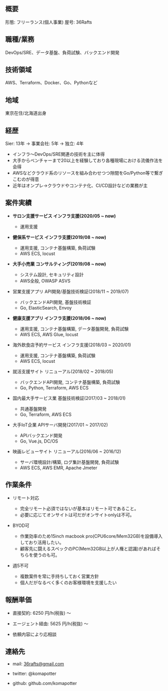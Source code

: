 ## 概要

形態: フリーランス(個人事業)
屋号: 36Rafts

## 職種/業務

DevOps/SRE、データ基盤、負荷試験、バックエンド開発

## 技術領域

AWS、Terraform、Docker、Go、Pythonなど

## 地域

東京在住/北海道出身

## 経歴

Sier: 13年 -> 事業会社: 5年 -> 独立: 4年

- インフラ〜DevOps/SRE関連の技術を主に体得
- 大手からベンチャーまで20以上を経験しており各種現場における流儀作法を会得
- AWSなどクラウド系のリソースを組み合わせつつ隙間をGo/Python等で繋ぎこむのが得意
- 近年はオンプレ->クラウドやコンテナ化、CI/CD設計などの業務が主

## 案件実績

* **サロン支援サービス インフラ支援(2020/05 ~ now)**
  - 運用支援

* **健保系サービス インフラ支援(2019/08 ~ now)**
  - 運用支援, コンテナ基盤構築, 負荷試験
  - AWS ECS, locust

* **大手小売業 コンサルティング(2019/08 ~ now)**
  - システム設計, セキュリティ設計
  - AWS全般, OWASP ASVS

* 営業支援アプリ API開発/基盤技術検証(2018/11 ~ 2019/07)
  - バックエンドAPI開発, 基盤技術検証
  - Go, ElasticSearch, Envoy

* **健康支援アプリ インフラ支援(2018/06 ~ now)**
  - 運用支援, コンテナ基盤構築, データ基盤開発, 負荷試験
  - AWS ECS, AWS Glue, locust

* 海外飲食店予約サービス インフラ支援(2018/03 ~ 2020/01)
  - 運用支援, コンテナ基盤構築, 負荷試験
  - AWS ECS, locust

* 就活支援サイト リニューアル(2018/02 ~ 2018/05)
  - バックエンドAPI開発, コンテナ基盤構築, 負荷試験
  - Go, Python, Terraform, AWS ECS

* 国内最大手サービス業 基盤技術検証(2017/03 ~ 2018/01)
  - 共通基盤開発
  - Go, Terraform, AWS ECS

* 大手IoT企業 APIサーバ開発(2017/01 ~ 2017/02)
  - APIバックエンド開発
  - Go, Vue.js, DC/OS

* 映画レビューサイト リニューアル(2016/06 ~ 2016/12)
  - サーバ環境設計/構築, ログ集計基盤開発, 負荷試験
  - AWS ECS, AWS EMR, Apache Jmeter

## 作業条件

- リモート対応
  - 完全リモート必須ではないが基本はリモート可であること。
  - 必要に応じてオンサイトは可だがオンサイトonlyは不可。

- BYOD可
  - 作業効率のため15inch macbook pro(CPU6core/Mem32GB)を設備導入しており活用したい。
  - 顧客先に闘えるスペックのPC(Mem32GB以上が人権と認識)があればそちらを使うのも可。

- 週5不可
  - 複数案件を常に手持ちしておく営業方針
  - 個人だがなるべく多くのお客様環境を支援したい

## 報酬単価

- 直接契約: 6250 円/h(税抜) 〜

- エージェント経由: 5625 円/h(税抜) 〜

- 依頼内容により応相談


## 連絡先

- mail: 36rafts@gmail.com

- twitter: @komapotter

- github: github.com/komapotter
